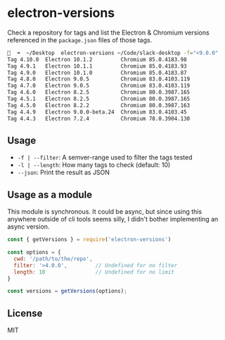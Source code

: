 # electron-versions

Check a repository for tags and list the Electron & Chromium versions referenced in the `package.json` files of those tags.

```sh
🍄  ➜  ~/Desktop  electron-versions ~/Code/slack-desktop -f="<9.0.0"
Tag 4.10.0  Electron 10.1.2         Chromium 85.0.4183.98
Tag 4.9.1   Electron 10.1.1         Chromium 85.0.4183.93
Tag 4.9.0   Electron 10.1.0         Chromium 85.0.4183.87
Tag 4.8.0   Electron 9.0.5          Chromium 83.0.4103.119
Tag 4.7.0   Electron 9.0.5          Chromium 83.0.4103.119
Tag 4.6.0   Electron 8.2.5          Chromium 80.0.3987.165
Tag 4.5.1   Electron 8.2.5          Chromium 80.0.3987.165
Tag 4.5.0   Electron 8.2.2          Chromium 80.0.3987.163
Tag 4.4.9   Electron 9.0.0-beta.24  Chromium 83.0.4103.45
Tag 4.4.3   Electron 7.2.4          Chromium 78.0.3904.130
```

## Usage
 * `-f | --filter`: A semver-range used to filter the tags tested
 * `-l | --length`: How many tags to check (default: 10)
 * `--json`: Print the result as JSON

## Usage as a module
This module is synchronous. It could be async, but since using this
anywhere outside of cli tools seems silly, I didn't bother implementing
an async version.

```js
const { getVersions } = require('electron-versions')

const options = {
  cwd: '/path/to/the/repo',
  filter: '>4.0.0',         // Undefined for no filter
  length: 10                // Undefined for no limit
}

const versions = getVersions(options);
```

## License
MIT